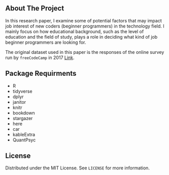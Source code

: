 ## About The Project

In this research paper, I examine some of potential factors that may impact job interest of new coders (beginner programmers) in the technology field. I mainly focus on how educational background, such as the level of education and the field of study, plays a role in deciding what kind of job beginner programmers are looking for.

The original dataset used in this paper is the responses of the online survey run by `freeCodeCamp` in 2017 [Link](https://github.com/freeCodeCamp/2017-new-coder-survey). 

## Package Requirments
* R
* tidyverse
* dplyr
* janitor
* knitr
* bookdown
* stargazer
* here
* car
* kableExtra
* QuantPsyc

## License
Distributed under the MIT License. See `LICENSE` for more information.